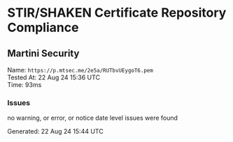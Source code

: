 # STIR/SHAKEN Certificate Repository Compliance

## Martini Security

Name: `https://p.mtsec.me/2e5a/RUTbvUEygoT6.pem`\
Tested At: 22 Aug 24 15:36 UTC\
Time: 93ms

### Issues

no warning, or error, or notice date level issues were found

Generated: 22 Aug 24 15:44 UTC
